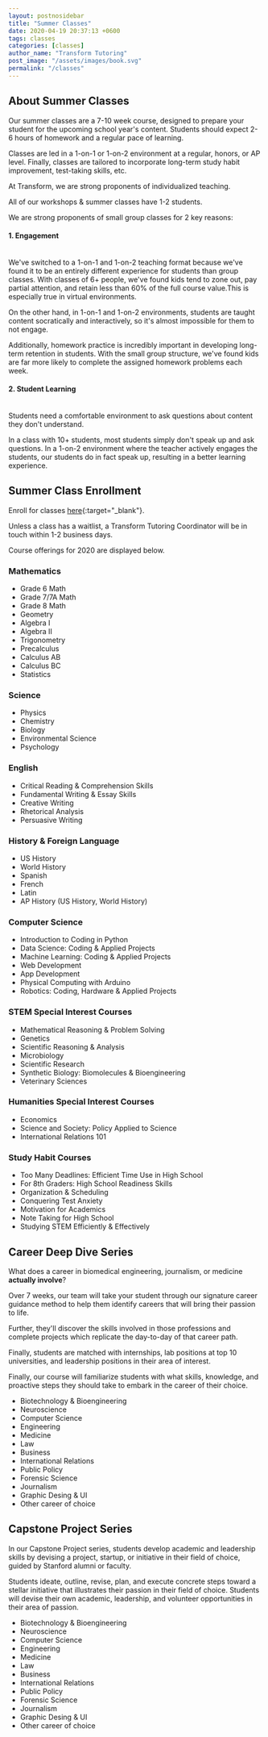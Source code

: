 ```yaml
---
layout: postnosidebar
title: "Summer Classes"
date: 2020-04-19 20:37:13 +0600
tags: classes
categories: [classes]
author_name: "Transform Tutoring"
post_image: "/assets/images/book.svg"
permalink: "/classes"
---
```


## About Summer Classes

Our summer classes are a 7-10 week course, designed to prepare your student for the upcoming school year's content. <h7>Students should expect 2-6 hours of homework and a regular pace of learning.</h7>

Classes are led in a <h7>1-on-1 or 1-on-2 environment</h7> at a <h7>regular, honors, or AP level</h7>. Finally, classes are <h7>tailored to incorporate long-term study habit improvement, test-taking skills, etc.</h7>

At Transform, we are strong proponents of individualized teaching. 

All of our workshops & summer classes have <h7>1-2 students</h7>.

We are <h7>strong proponents of small group classes</h7> for 2 key reasons:

#### 1. Engagement
<br>
We've switched to a 1-on-1 and 1-on-2 teaching format because we've found it to be an entirely different experience for students than group classes. With classes of 6+ people, we've found <h7>kids tend to zone out, pay partial attention, and retain less than 60% of the full course value.</h7>This is especially true in virtual environments. 

On the other hand, in 1-on-1 and 1-on-2 environments, students are taught content <h7>socratically and interactively</h7>, so it's almost impossible for them to not engage. 

Additionally, homework practice is incredibly important in developing long-term retention in students. <h7>With the small group structure, we've found kids are far more likely to complete the assigned homework problems each week.<h7> 

#### 2. Student Learning
<br>
Students need a comfortable environment to ask questions about content they don't understand. 

In a class with 10+ students, most students simply <h7>don't</h7> speak up and ask questions. In a 1-on-2 environment where the teacher actively engages the students, our students do in fact speak up, resulting in a better learning experience.
<br>

## Summer Class Enrollment

Enroll for classes [here](https://contact639801.typeform.com/to/OeBTvh){:target="_blank"}. 

Unless a class has a waitlist, a Transform Tutoring Coordinator will be in touch within 1-2 business days.

Course offerings for 2020 are displayed below.

### Mathematics
* Grade 6 Math 
* Grade 7/7A Math
* Grade 8 Math
* Geometry
* Algebra I
* Algebra II
* Trigonometry
* Precalculus
* Calculus AB
* Calculus BC
* Statistics

### Science
* Physics
* Chemistry
* Biology
* Environmental Science
* Psychology

### English
* Critical Reading & Comprehension Skills
* Fundamental Writing & Essay Skills
* Creative Writing
* Rhetorical Analysis
* Persuasive Writing

### History & Foreign Language
* US History
* World History
* Spanish
* French
* Latin
* AP History (US History, World History)

### Computer Science
* Introduction to Coding in Python
* Data Science: Coding & Applied Projects
* Machine Learning: Coding & Applied Projects
* Web Development
* App Development
* Physical Computing with Arduino
* Robotics: Coding, Hardware & Applied Projects

### STEM Special Interest Courses
* Mathematical Reasoning & Problem Solving
* Genetics
* Scientific Reasoning & Analysis
* Microbiology
* Scientific Research
* Synthetic Biology: Biomolecules & Bioengineering
* Veterinary Sciences

### Humanities Special Interest Courses
* Economics
* Science and Society: Policy Applied to Science
* International Relations 101

### Study Habit Courses
* Too Many Deadlines: Efficient Time Use in High School
* For 8th Graders: High School Readiness Skills
* Organization & Scheduling
* Conquering Test Anxiety
* Motivation for Academics
* Note Taking for High School
* Studying STEM Efficiently & Effectively

## Career Deep Dive Series
What does a career in biomedical engineering, journalism, or medicine **actually involve**? 

Over 7 weeks, our team will take your student through our signature career guidance method to help them identify careers that will bring their passion to life.

Further, they'll discover the skills involved in those professions and complete projects which replicate the day-to-day of that career path.

Finally, students are matched with internships, lab positions at top 10 universities, and  leadership positions in their area of interest. 

Finally, our course will familiarize students with what skills, knowledge, and proactive steps they should take to embark in the career of their choice. 

* Biotechnology & Bioengineering
* Neuroscience
* Computer Science 
* Engineering
* Medicine 
* Law
* Business
* International Relations
* Public Policy
* Forensic Science
* Journalism
* Graphic Desing & UI
* Other career of choice

## Capstone Project Series

In our Capstone Project series, students develop academic and leadership skills by devising a project, startup, or initiative in their field of choice, guided by Stanford alumni or faculty. 

Students ideate, outline, revise, plan, and execute concrete steps toward a stellar initiative that illustrates their passion in their field of choice. Students will devise their own academic, leadership, and volunteer opportunities in their area of passion. 

* Biotechnology & Bioengineering
* Neuroscience
* Computer Science 
* Engineering
* Medicine 
* Law
* Business
* International Relations
* Public Policy
* Forensic Science
* Journalism
* Graphic Desing & UI
* Other career of choice

